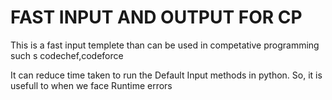 # FAST INPUT AND OUTPUT FOR CP
This is a fast input templete than can be used in competative programming such s codechef,codeforce

It can reduce time taken to run the Default Input methods in python. So, it is usefull to when we face Runtime errors

